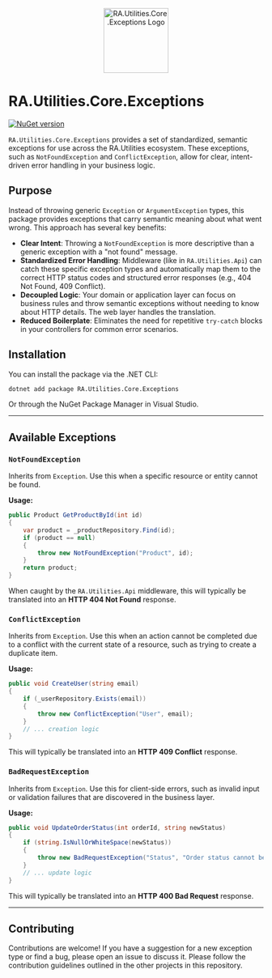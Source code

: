 <p align="center">
  <img src="../../Assets/Images/exceptions.png" alt="RA.Utilities.Core.Exceptions Logo" width="128">
</p>

# RA.Utilities.Core.Exceptions

[![NuGet version](https://img.shields.io/nuget/v/RA.Utilities.Core.Exceptions.svg)](https://www.nuget.org/packages/RA.Utilities.Core.Exceptions/)

`RA.Utilities.Core.Exceptions` provides a set of standardized, semantic exceptions for use across the RA.Utilities ecosystem. These exceptions, such as `NotFoundException` and `ConflictException`, allow for clear, intent-driven error handling in your business logic.

## Purpose

Instead of throwing generic `Exception` or `ArgumentException` types, this package provides exceptions that carry semantic meaning about what went wrong. This approach has several key benefits:

- **Clear Intent**: Throwing a `NotFoundException` is more descriptive than a generic exception with a "not found" message.
- **Standardized Error Handling**: Middleware (like in `RA.Utilities.Api`) can catch these specific exception types and automatically map them to the correct HTTP status codes and structured error responses (e.g., 404 Not Found, 409 Conflict).
- **Decoupled Logic**: Your domain or application layer can focus on business rules and throw semantic exceptions without needing to know about HTTP details. The web layer handles the translation.
- **Reduced Boilerplate**: Eliminates the need for repetitive `try-catch` blocks in your controllers for common error scenarios.

## Installation

You can install the package via the .NET CLI:

```sh
dotnet add package RA.Utilities.Core.Exceptions
```

Or through the NuGet Package Manager in Visual Studio.

---

## Available Exceptions

### `NotFoundException`

Inherits from `Exception`. Use this when a specific resource or entity cannot be found.

**Usage:**

```csharp
public Product GetProductById(int id)
{
    var product = _productRepository.Find(id);
    if (product == null)
    {
        throw new NotFoundException("Product", id);
    }
    return product;
}
```

When caught by the `RA.Utilities.Api` middleware, this will typically be translated into an **HTTP 404 Not Found** response.

### `ConflictException`

Inherits from `Exception`. Use this when an action cannot be completed due to a conflict with the current state of a resource, such as trying to create a duplicate item.

**Usage:**

```csharp
public void CreateUser(string email)
{
    if (_userRepository.Exists(email))
    {
        throw new ConflictException("User", email);
    }
    // ... creation logic
}
```

This will typically be translated into an **HTTP 409 Conflict** response.

### `BadRequestException`

Inherits from `Exception`. Use this for client-side errors, such as invalid input or validation failures that are discovered in the business layer.

**Usage:**

```csharp
public void UpdateOrderStatus(int orderId, string newStatus)
{
    if (string.IsNullOrWhiteSpace(newStatus))
    {
        throw new BadRequestException("Status", "Order status cannot be empty.");
    }
    // ... update logic
}
```

This will typically be translated into an **HTTP 400 Bad Request** response.

---

## Contributing

Contributions are welcome! If you have a suggestion for a new exception type or find a bug, please open an issue to discuss it. Please follow the contribution guidelines outlined in the other projects in this repository.
